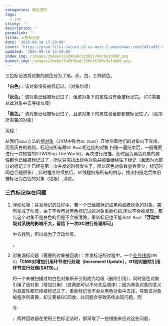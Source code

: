 ```yaml
---
categories: 面经进阶
tags:
  - jvm
sticky: ''
description: ''
permalink: ''
title: 三色标记法
date: '2025-09-14 17:39:00'
cover: 'https://prod-files-secure.s3.us-west-2.amazonaws.com/143cad91-961b-48b0-82dc-78fbb6eb5abe/ccace762-6da6-4fe1-b3ea-81d5b0a46227/118000020_p0.png?X-Amz-Algorithm=AWS4-HMAC-SHA256&X-Amz-Content-Sha256=UNSIGNED-PAYLOAD&X-Amz-Credential=ASIAZI2LB4665B3IXJSZ%2F20250918%2Fus-west-2%2Fs3%2Faws4_request&X-Amz-Date=20250918T150053Z&X-Amz-Expires=3600&X-Amz-Security-Token=IQoJb3JpZ2luX2VjEEQaCXVzLXdlc3QtMiJFMEMCH1lvxEaUkD3qri6zbfywMFH7WbabStkMC%2FhY9is%2FW4kCIGW5ZbFl8Qv17%2BYHrw8GhmQQIRuMoPldfEDAHTRIhD80KogECL3%2F%2F%2F%2F%2F%2F%2F%2F%2F%2FwEQABoMNjM3NDIzMTgzODA1IgwuKTJ7xiGJYC8HhQgq3APG%2Bv9YYwQKZlgd2ABMUG%2BrxSjTJs8vvnkdipHU3DqkmTSvBQXv1YPdaKaq2uxNkF4rfx7D9jUM%2Fdz35NUUJwVwOh%2FvfN%2Bv3C%2FUWgNOEZwF8LElVtdGjZygWxJG%2BTGF3dkFyRyIT5pY3uUyy4glnsZafu3YYULvns0OVESnEicG4%2FQpZx5X8dWEVzbK5SD1tSXQ2LrrG43R0mf5vtz6bBHA1bqxydHDQhJ42AMZlAGQx1A1gTM8qr0G2jnTLIm5pPULDOBeiXV9twdT1Uy3%2Fgyjj9yv4K%2B3Vhdgm2%2BWoJXWrploFFvF2GoK8Q1KUqAi0t0hU5klMSbKJbEZ%2BYBGi69%2B0bv2wnjjHcmNcV0hgOIdc3M3GliqDvysq6P56Tt692jnpN9M0bZt5OkHWSAdC2G8g5t7DhFnpOZPCPdwefCYGWt0qOknA6mzYOGxqNJ%2Fphaeq7o9z1MCOx4wpnNGamd8hichGij%2BDuyCrJIZWz3p2iLH38%2BdW4IYO4n%2FVj4E9Ldeo4P8yox8Cqo8T2ndf6bGtCYqfiC16Orm11z3z8yPYXwZZxn3yTJgSO1nC4LG9lxBjcHSebn%2FcV8QfYGCRISlsA%2F2B2nogdg0dsKZmUdBk281jgUPAr56tv6RSjDt3a%2FGBjqnAd4t%2BQndTwFLz3DQ3c%2FX6GHRHp49G2yzV26AictYbLghcNhh%2FQ27Cwl0KlpwNMMsgJkYwGdKGzHRr6UUqRtQomZ86Q3w4U8wjD8uLTUiNgtYgqZ206Gq99FHAfnfRv2Z5f%2FyKpvGTEp9gIfP0rQt1UAYL42JWyt6eorauywo1Nm4%2BhbnyfDPMwq8%2FDLVHxtInxOrcOrqprU2cLMesWYuwuD6yMyLoG3A&X-Amz-Signature=39a4fe37405198f528a7615bf719fe2d6d80c44f84cd9bb47210ea54a8c0c3e9&X-Amz-SignedHeaders=host&x-amz-checksum-mode=ENABLED&x-id=GetObject'
updated: '2025-09-16 13:59:00'
index_img: /images/2b48e17a5d9ba8c32bb31700c9a1ddd0.png
banner_img: /images/2b48e17a5d9ba8c32bb31700c9a1ddd0.png
---
```


三色标记法将对象的颜色分为了黑、灰、白，三种颜色。


**「白色」**：该对象没有被标记过。（对象垃圾）


**「灰色」**：该对象已经被标记过了，但该对象下的属性没有全被标记完。（GC需要从此对象中去寻找垃圾）


**「黑色」**：该对象已经被标记过了，且该对象下的属性也全部都被标记过了。（程序所需要的对象）


流程：


从我们`main`方法的[根对象](https://zhida.zhihu.com/search?content_id=183997193&content_type=Article&match_order=1&q=%E6%A0%B9%E5%AF%B9%E8%B1%A1&zhida_source=entity)（JVM中称为`GC Root`）开始沿着他们的对象向下查找，用黑灰白的规则，标记出所有跟`GC Root`相连接的对象,扫描一遍结束后，一般需要进行一次短暂的STW(Stop The World)，再次进行扫描，此时因为黑色对象的属性都也已经被标记过了，所以只需找出灰色对象并顺着继续往下标记（且因为大部分的标记工作已经在第一次并发的时候发生了，所以灰色对象数量会很少，标记时间也会短很多）, 此时程序继续执行，`GC`线程扫描所有的内存，找出扫描之后依旧被标记为白色的对象（垃圾）,清除。


### **三色标记存在问题**

1. 浮动垃圾：并发标记的过程中，若一个已经被标记成黑色或者灰色的对象，突然变成了垃圾，由于不会再对黑色标记过的对象重新扫描,所以不会被发现，那么这个对象不是白色的但是不会被清除，重新标记也不能从`GC Root`**「浮动垃圾对系统的影响不大，留给下一次GC进行处理即可」**

    中去找到，所以成为了浮动垃圾，


    。

2. 对象漏标问题（需要的对象被回收）：并发标记的过程中，一个[业务线程](https://zhida.zhihu.com/search?content_id=183997193&content_type=Article&match_order=1&q=%E4%B8%9A%E5%8A%A1%E7%BA%BF%E7%A8%8B&zhida_source=entity)`CMS G1`**「CMS对增加引用环节进行处理（Increment Update），G1则对删除引用环节进行处理(SATB)。」**

    将一个未被扫描过的白色对象断开引用成为垃圾（删除引用），同时黑色对象引用了该对象（增加引用）（这两部可以不分先后顺序）；因为黑色对象的含义为其属性都已经被标记过了，重新标记也不会从黑色对象中去找，导致该对象被程序所需要，却又要被GC回收，此问题会导致系统出现问题，而


    与


    ，两种回收器在使用三色标记法时，都采取了一些措施来应对这些问题，

